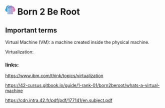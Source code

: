 # <img src="cloud.png" alt="virtual machine" width="32" height="32"> Born 2 Be Root

## Important terms

Virtual Machine (VM): a machine created inside the physical machine.

Virtualization: 

### links:

https://www.ibm.com/think/topics/virtualization

https://42-cursus.gitbook.io/guide/1-rank-01/born2beroot/whats-a-virtual-machine

https://cdn.intra.42.fr/pdf/pdf/177141/en.subject.pdf